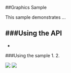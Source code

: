 ##Graphics Sample 

This sample demonstrates ...

###Using the API
- 
-

###Using the sample
1. 
2. 

![](/image.png)
![](/image2.png)



